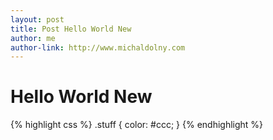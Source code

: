 ```yaml
---
layout: post
title: Post Hello World New
author: me
author-link: http://www.michaldolny.com
---
```


# Hello World New

<!-- more -->

{% highlight css %}
.stuff {
    color: #ccc;
}
{% endhighlight %}